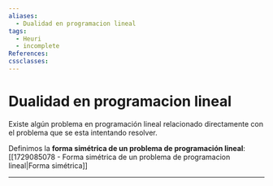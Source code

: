 ```yaml
---
aliases:
  - Dualidad en programacion lineal
tags:
  - Heuri
  - incomplete
References: 
cssclasses:
---
```

# Dualidad en programacion lineal
Existe algún problema en programación lineal relacionado directamente con el problema que se esta intentando resolver. 

Definimos la **forma simétrica de un problema de programación lineal**: [[1729085078 - Forma simétrica de un problema de programacion lineal|Forma simétrica]]


***
